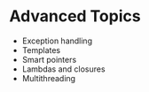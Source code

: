 # Advanced Topics

- Exception handling
- Templates
- Smart pointers
- Lambdas and closures
- Multithreading
